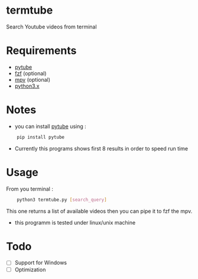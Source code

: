 # termtube
Search Youtube videos from terminal
# Requirements
- [pytube](https://github.com/pytube/pytube/blob/master/docs/index.rst)
- [fzf](https://github.com/junegunn/fzf) (optional)
- [mpv](https://mpv.io/installation/) (optional)
- [python3.x](https://www.python.org/downloads/)
# Notes
- you can install [pytube](https://github.com/pytube/pytube/blob/master/docs/index.rst) using :
```bash
    pip install pytube
```
- Currently this programs shows first 8 results in order to speed run time
# Usage
From you terminal :
```bash
    python3 termtube.py [search_query]
```
This one returns a list of available videos then you can pipe it to fzf the mpv.
- this programm is tested under linux/unix machine
# Todo
- [ ] Support for Windows
- [ ] Optimization
